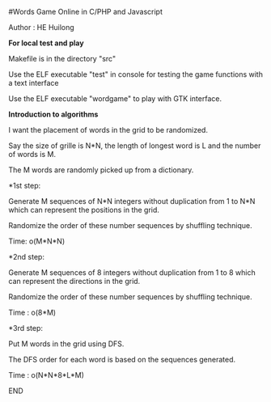 #Words Game Online in C/PHP and Javascript 

Author : HE Huilong

**For local test and play**

Makefile is in the directory "src"

Use the ELF executable "test" in console for testing the game functions with a text interface

Use the ELF executable "wordgame" to play with GTK interface.

**Introduction to algorithms**

I want the placement of words in the grid to be randomized.

Say the size of grille is N\*N, the length of longest word is L and the number of words is M.

The M words are randomly picked up from a dictionary.
 
*1st step:

Generate M sequences of N\*N integers without duplication from 1 to N*N which can represent the positions in the grid.

Randomize the order of these number sequences by shuffling technique.

Time: o(M\*N\*N)
 
*2nd step:

Generate M sequences of 8 integers without duplication from 1 to 8 which can represent the directions in the grid.

Randomize the order of these number sequences by shuffling technique.

Time : o(8\*M)
 
*3rd step:

Put M words in the grid using DFS.

The DFS order for each word is based on the sequences generated.

Time : o(N\*N\*8\*L\*M)

END

